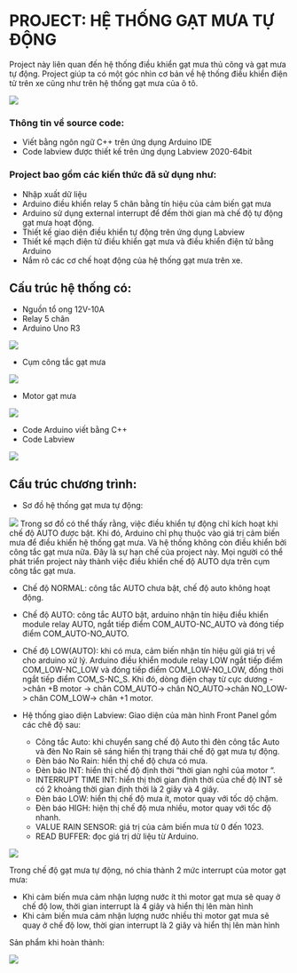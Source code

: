 # PROJECT: HỆ THỐNG GẠT MƯA TỰ ĐỘNG

Project này liên quan đến hệ thống điều khiển gạt mưa thủ công và gạt mưa tự động. Project giúp ta có một góc nhìn cơ bản về hệ thống điều khiển điện tử trên xe cũng như trên hệ thống gạt mưa của ô tô. 

![](Image/Hinhanhgatmuatrenxe.png)

### Thông tin về source code:

- Viết bằng ngôn ngữ C++ trên ứng dụng Arduino IDE
- Code labview được thiết kế trên ứng dụng Labview 2020-64bit

### Project bao gồm các kiến thức đã sử dụng như:

- Nhập xuất dữ liệu
- Arduino điều khiển relay 5 chân bằng tín hiệu của cảm biến gạt mưa
- Arduino sử dụng external interrupt để đếm thời gian mà chế độ tự động gạt mưa hoạt động.
- Thiết kế giao diện điều khiển tự động trên ứng dụng Labview
- Thiết kế mạch điện tử điều khiển gạt mưa và điều khiển điện tử bằng Arduino
- Nắm rõ các cơ chế hoạt động của hệ thống gạt mưa trên xe.

## Cấu trúc hệ thống có:

- Nguồn tổ ong 12V-10A
- Relay 5 chân
- Arduino Uno R3

![](Image/arduino.png)

- Cụm công tắc gạt mưa

![](Image/Cumcongtacgatmua.png)

- Motor gạt mưa

![](Image/motorgatmua.png)

- Code Arduino viết bằng C++
- Code Labview

![](Image/Codelabview.png)

## Cấu trúc chương trình: 

- Sơ đồ hệ thống gạt mưa tự động: 

![](Image/sodohethong.png)
Trong sơ đồ có thể thấy rằng, việc điều khiển tự động chỉ kích hoạt khi chế độ AUTO được bật. Khi đó, Arduino chỉ phụ thuộc vào giá trị cảm biến mưa để điều khiển hệ thống gạt mưa. Và hệ thống không còn điều khiển bởi công tắc gạt mưa nữa. Đây là sự hạn chế của project này. Mọi người có thể phát triển project này thành việc điều khiển chế độ AUTO dựa trên cụm công tắc gạt mưa. 
  - Chế độ NORMAL: công tắc AUTO chưa bật, chế độ auto không hoạt động.
  - Chế độ AUTO: công tắc AUTO bật, arduino nhận tín hiệu điều khiển module relay AUTO, ngắt tiếp điểm COM_AUTO-NC_AUTO và đóng tiếp điểm COM_AUTO-NO_AUTO.
  - Chế độ LOW(AUTO): khi có mưa, cảm biến nhận tín hiệu gửi giá trị về cho arduino xử lý. Arduino điều khiển module relay LOW ngắt tiếp điểm COM_LOW-NC_LOW và đóng tiếp điểm COM_LOW-NO_LOW, đồng thời ngắt tiếp điểm COM_S-NC_S. Khi đó, dòng điện chạy từ cực dương ->chân +B motor -> chân COM_AUTO-> chân NO_AUTO->chân NO_LOW-> chân COM_LOW-> chân +1 motor.


- Hệ thống giao diện Labview: 
Giao diện của màn hình Front Panel gồm các chê độ sau:
  - Công tắc Auto: khi chuyển sang chế độ Auto thì đèn công tắc Auto và đèn No Rain sẽ sáng hiển thị trạng thái chế độ gạt mưa tự động.
  - Đèn báo No Rain: hiển thị chế độ chưa có mưa.
  - Đèn báo INT: hiển thị chế độ định thời “thời gian nghỉ của motor “.
  - INTERRUPT TIME INT: hiển thị thời gian định thời của chế độ INT sẽ có 2 khoảng thời gian định thời là 2 giây và 4 giây.
  - Đèn báo LOW: hiển thị chế độ mưa ít, motor quay với tốc dộ chậm.
  - Đèn báo HIGH: hiện thị chế độ mưa nhiều, motor quay với tốc độ nhanh.
  - VALUE RAIN SENSOR: giá trị của cảm biến mưa từ 0 đến 1023.
  - READ BUFFER: đọc giá trị dữ liệu từ Arduino.

![](Image/phanmemlabview.png)

Trong chế độ gạt mưa tự động, nó chia thành 2 mức interrupt của motor gạt mưa: 
  - Khi cảm biến mưa cảm nhận lượng nước ít thì motor gạt mưa sẽ quay ở chế độ low, thời gian interrupt là 4 giây và hiển thị lên màn hình
  - Khi cảm biến mưa cảm nhận lượng nước nhiều thì motor gạt mưa sẽ quay ở chế độ low, thời gian interrupt là 2 giây và hiển thị lên màn hình

Sản phẩm khi hoàn thành: 

![](Image/mohinhhethong.png)
